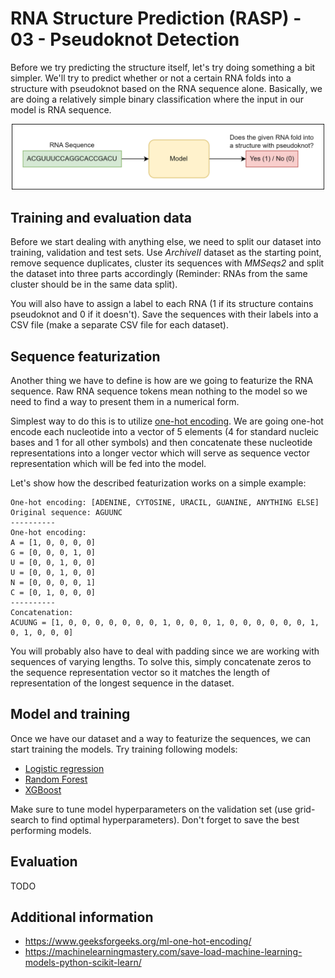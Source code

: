 # RNA Structure Prediction (RASP) - 03 - Pseudoknot Detection

Before we try predicting the structure itself, let's try doing something a bit simpler. We'll try to predict whether or not a certain RNA folds into a structure with pseudoknot based on the RNA sequence alone. Basically, we are doing a relatively simple binary classification where the input in our model is RNA sequence.

<p align="center">
 <img src="../imgs/pknot_detect.png" width="500">
</p>

## Training and evaluation data
Before we start dealing with anything else, we need to split our dataset into training, validation and test sets. Use _ArchiveII_ dataset as the starting point, remove sequence duplicates, cluster its sequences with _MMSeqs2_ and split the dataset into three parts accordingly (Reminder: RNAs from the same cluster should be in the same data split).

You will also have to assign a label to each RNA (1 if its structure contains pseudoknot and 0 if it doesn't). Save the sequences with their labels into a CSV file (make a separate CSV file for each dataset).

## Sequence featurization
Another thing we have to define is how are we going to featurize the RNA sequence. Raw RNA sequence tokens mean nothing to the model so we need to find a way to present them in a numerical form.

Simplest way to do this is to utilize [one-hot encoding](https://en.wikipedia.org/wiki/One-hot). We are going one-hot encode each nucleotide into a vector of 5 elements (4 for standard nucleic bases and 1 for all other symbols) and then concatenate these nucleotide representations into a longer vector which will serve as sequence vector representation which will be fed into the model.

Let's show how the described featurization works on a simple example:
```
One-hot encoding: [ADENINE, CYTOSINE, URACIL, GUANINE, ANYTHING ELSE]
Original sequence: AGUUNC
----------
One-hot encoding:
A = [1, 0, 0, 0, 0]
G = [0, 0, 0, 1, 0]
U = [0, 0, 1, 0, 0]
U = [0, 0, 1, 0, 0]
N = [0, 0, 0, 0, 1]
C = [0, 1, 0, 0, 0]
----------
Concatenation:
ACUUNG = [1, 0, 0, 0, 0, 0, 0, 0, 1, 0, 0, 0, 1, 0, 0, 0, 0, 0, 0, 1, 0, 1, 0, 0, 0]
```

You will probably also have to deal with padding since we are working with sequences of varying lengths. To solve this, simply concatenate zeros to the sequence representation vector so it matches the length of representation of the longest sequence in the dataset.

## Model and training
Once we have our dataset and a way to featurize the sequences, we can start training the models. Try training following models:
- [Logistic regression](https://scikit-learn.org/stable/modules/generated/sklearn.linear_model.LogisticRegression.html)
- [Random Forest](https://scikit-learn.org/stable/modules/generated/sklearn.ensemble.RandomForestClassifier.html)
- [XGBoost](https://xgboost.readthedocs.io/en/stable/)

Make sure to tune model hyperparameters on the validation set (use grid-search to find optimal hyperparameters). Don't forget to save the best performing models.

## Evaluation
TODO

## Additional information
- https://www.geeksforgeeks.org/ml-one-hot-encoding/
- https://machinelearningmastery.com/save-load-machine-learning-models-python-scikit-learn/
